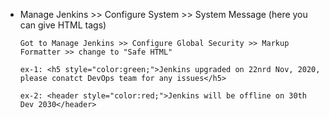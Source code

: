 * Manage Jenkins >> Configure System >> System Message (here you can give HTML tags)

      Got to Manage Jenkins >> Configure Global Security >> Markup Formatter >> change to "Safe HTML"

      ex-1: <h5 style="color:green;">Jenkins upgraded on 22nrd Nov, 2020, please conatct DevOps team for any issues</h5>
      
      ex-2: <header style="color:red;">Jenkins will be offline on 30th Dev 2030</header>

